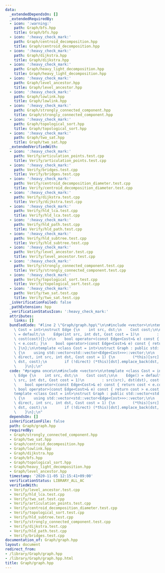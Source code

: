 ```yaml
---
data:
  _extendedDependsOn: []
  _extendedRequiredBy:
  - icon: ':warning:'
    path: Graph/bfs.hpp
    title: Graph/bfs.hpp
  - icon: ':heavy_check_mark:'
    path: Graph/centroid_decomposition.hpp
    title: Graph/centroid_decomposition.hpp
  - icon: ':heavy_check_mark:'
    path: Graph/dijkstra.hpp
    title: Graph/dijkstra.hpp
  - icon: ':heavy_check_mark:'
    path: Graph/heavy_light_decomposition.hpp
    title: Graph/heavy_light_decomposition.hpp
  - icon: ':heavy_check_mark:'
    path: Graph/level_ancestor.hpp
    title: Graph/level_ancestor.hpp
  - icon: ':heavy_check_mark:'
    path: Graph/lowlink.hpp
    title: Graph/lowlink.hpp
  - icon: ':heavy_check_mark:'
    path: Graph/strongly_connected_component.hpp
    title: Graph/strongly_connected_component.hpp
  - icon: ':heavy_check_mark:'
    path: Graph/topological_sort.hpp
    title: Graph/topological_sort.hpp
  - icon: ':heavy_check_mark:'
    path: Graph/two_sat.hpp
    title: Graph/two_sat.hpp
  _extendedVerifiedWith:
  - icon: ':heavy_check_mark:'
    path: Verify/articulation_points.test.cpp
    title: Verify/articulation_points.test.cpp
  - icon: ':heavy_check_mark:'
    path: Verify/bridges.test.cpp
    title: Verify/bridges.test.cpp
  - icon: ':heavy_check_mark:'
    path: Verify/centroid_decomposition_diameter.test.cpp
    title: Verify/centroid_decomposition_diameter.test.cpp
  - icon: ':heavy_check_mark:'
    path: Verify/dijkstra.test.cpp
    title: Verify/dijkstra.test.cpp
  - icon: ':heavy_check_mark:'
    path: Verify/hld_lca.test.cpp
    title: Verify/hld_lca.test.cpp
  - icon: ':heavy_check_mark:'
    path: Verify/hld_path.test.cpp
    title: Verify/hld_path.test.cpp
  - icon: ':heavy_check_mark:'
    path: Verify/hld_subtree.test.cpp
    title: Verify/hld_subtree.test.cpp
  - icon: ':heavy_check_mark:'
    path: Verify/level_ancestor.test.cpp
    title: Verify/level_ancestor.test.cpp
  - icon: ':heavy_check_mark:'
    path: Verify/strongly_connected_component.test.cpp
    title: Verify/strongly_connected_component.test.cpp
  - icon: ':heavy_check_mark:'
    path: Verify/topological_sort.test.cpp
    title: Verify/topological_sort.test.cpp
  - icon: ':heavy_check_mark:'
    path: Verify/two_sat.test.cpp
    title: Verify/two_sat.test.cpp
  _isVerificationFailed: false
  _pathExtension: hpp
  _verificationStatusIcon: ':heavy_check_mark:'
  attributes:
    links: []
  bundledCode: "#line 2 \"Graph/graph.hpp\"\n\n#include <vector>\n\ntemplate <class\
    \ Cost = int>\nstruct Edge {\n    int src, dst;\n    Cost cost;\n\n    Edge()\
    \ = default;\n    Edge(int src, int dst, Cost cost = 1)\n        : src(src), dst(dst),\
    \ cost(cost){};\n\n    bool operator<(const Edge<Cost>& e) const { return cost\
    \ < e.cost; }\n    bool operator>(const Edge<Cost>& e) const { return cost > e.cost;\
    \ }\n};\n\ntemplate <class Cost = int>\nstruct Graph : public std::vector<std::vector<Edge<Cost>>>\
    \ {\n    using std::vector<std::vector<Edge<Cost>>>::vector;\n\n    void span(bool\
    \ direct, int src, int dst, Cost cost = 1) {\n        (*this)[src].emplace_back(src,\
    \ dst, cost);\n        if (!direct) (*this)[dst].emplace_back(dst, src, cost);\n\
    \    }\n};\n"
  code: "#pragma once\n\n#include <vector>\n\ntemplate <class Cost = int>\nstruct\
    \ Edge {\n    int src, dst;\n    Cost cost;\n\n    Edge() = default;\n    Edge(int\
    \ src, int dst, Cost cost = 1)\n        : src(src), dst(dst), cost(cost){};\n\n\
    \    bool operator<(const Edge<Cost>& e) const { return cost < e.cost; }\n   \
    \ bool operator>(const Edge<Cost>& e) const { return cost > e.cost; }\n};\n\n\
    template <class Cost = int>\nstruct Graph : public std::vector<std::vector<Edge<Cost>>>\
    \ {\n    using std::vector<std::vector<Edge<Cost>>>::vector;\n\n    void span(bool\
    \ direct, int src, int dst, Cost cost = 1) {\n        (*this)[src].emplace_back(src,\
    \ dst, cost);\n        if (!direct) (*this)[dst].emplace_back(dst, src, cost);\n\
    \    }\n};\n"
  dependsOn: []
  isVerificationFile: false
  path: Graph/graph.hpp
  requiredBy:
  - Graph/strongly_connected_component.hpp
  - Graph/two_sat.hpp
  - Graph/centroid_decomposition.hpp
  - Graph/lowlink.hpp
  - Graph/dijkstra.hpp
  - Graph/bfs.hpp
  - Graph/topological_sort.hpp
  - Graph/heavy_light_decomposition.hpp
  - Graph/level_ancestor.hpp
  timestamp: '2020-11-05 12:15:41+09:00'
  verificationStatus: LIBRARY_ALL_AC
  verifiedWith:
  - Verify/level_ancestor.test.cpp
  - Verify/hld_lca.test.cpp
  - Verify/two_sat.test.cpp
  - Verify/articulation_points.test.cpp
  - Verify/centroid_decomposition_diameter.test.cpp
  - Verify/topological_sort.test.cpp
  - Verify/hld_subtree.test.cpp
  - Verify/strongly_connected_component.test.cpp
  - Verify/dijkstra.test.cpp
  - Verify/hld_path.test.cpp
  - Verify/bridges.test.cpp
documentation_of: Graph/graph.hpp
layout: document
redirect_from:
- /library/Graph/graph.hpp
- /library/Graph/graph.hpp.html
title: Graph/graph.hpp
---
```

